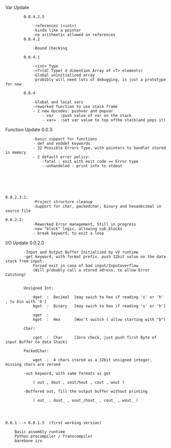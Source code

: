 




Var Update	
 			
 			0.0.4.2.5
 			
				-references (<int>)
				-kinda like a pointer
				-no arithmetic allowed on references
 			0.0.4.2

				-Bound Checking
		
 			0.0.4.1

				-<int> Type
				-<T>[d] Type( d dimention Array of <T> elements)
				-Global uninitialized array
				-probibly will need lots of debugging, is just a prototype for now

 			0.0.4

				-Global and local vars
				-reworked function to use stack frame
				- 2 new Opcodes: pushvar and popvar
					- var	:push value of var on the stack
					- var=	:set var value to top ofthe stack(and pops it)
					
				






Function Update	0.0.3:

				-basic support for functions
				- def and enddef keywords
				- 32 Possible Errors Type, with pointers to handler stored in memory
				- 2 default error policy:
					-fatal : exit with exit code == Error type
					--unhandeled : print info to stdout
					
				
				

	

	0.0.2.3.1:	
				-Project structure cleanup
				-Support for char, packedchar, binary and hexadecimal in source file
		
	0.0.2.2:
				-Reworked Error management, Still in progress
				-new "block" logic, allowing sub_blocks
				- break keyword, to exit a loop
	
	
	
	
		
I/O Update	0.0.2.0
		
			-Input and Output Buffer Initialized by vV runtime
			-get keyword, with format prefix. push 32bit value on the data stack from input.
				Forced exit in case of bad input/Inputoverflow
				(Will probably call a stored adress, to allow Error Catching)
			 	
			
			Unsigned Int:
			
				dget  :  Decimal  [may swich to hex if reading 'x' or 'h' , to bin with 'b']
				bget  :  Binary   [may swich to hex if reading 'x' or 'h']
				
				xget  :
				hget  :  Hex	  [Won't switch ( allow starting with "b")

			Char:
			
				cget  :  Char	  [Zero check, just push first Byte of input Buffer to data Stack]
				
			PackedChar:
			
				wget  :  4 chars stored as a 32bit unsigned integer. missing chars are zeroed
				
			-out keyword, with same formats as get
			
				( out , dout , xout/hout , cout , wout )
				
			-Buffered out, fill the output buffer without printing
			
				( out_ , dout_ , xout_/hout_ , cout_ , wout_ )
				
				
		
		
	0.0.1 --> 0.0.1.5  (first working version)
			
		Basic assembly runtime
		Python precompiler / Transcompiler
		barebone i/o

	
